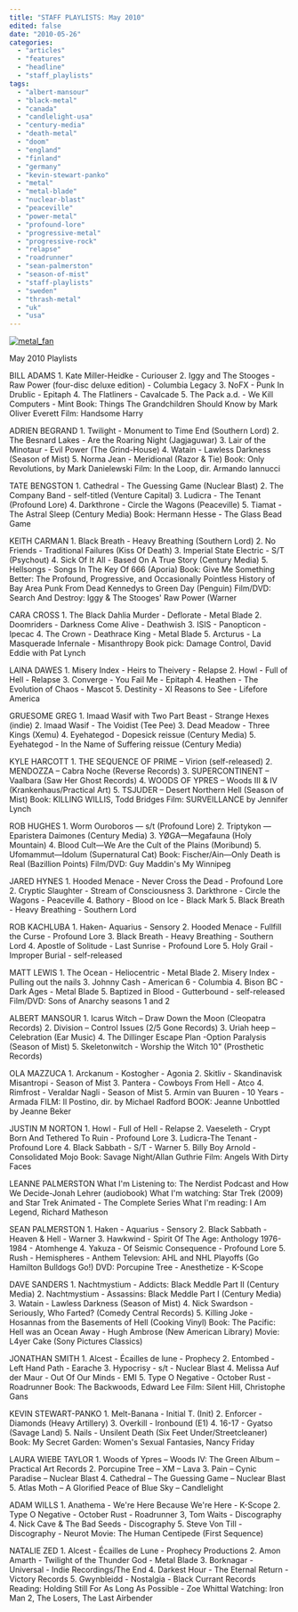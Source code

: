 ```yaml
---
title: "STAFF PLAYLISTS: May 2010"
edited: false
date: "2010-05-26"
categories:
  - "articles"
  - "features"
  - "headline"
  - "staff_playlists"
tags:
  - "albert-mansour"
  - "black-metal"
  - "canada"
  - "candlelight-usa"
  - "century-media"
  - "death-metal"
  - "doom"
  - "england"
  - "finland"
  - "germany"
  - "kevin-stewart-panko"
  - "metal"
  - "metal-blade"
  - "nuclear-blast"
  - "peaceville"
  - "power-metal"
  - "profound-lore"
  - "progressive-metal"
  - "progressive-rock"
  - "relapse"
  - "roadrunner"
  - "sean-palmerston"
  - "season-of-mist"
  - "staff-playlists"
  - "sweden"
  - "thrash-metal"
  - "uk"
  - "usa"
---
```


[![metal_fan](http://www.hellbound.ca/wp-content/uploads/2009/09/metal_fan.jpg "metal_fan")](http://www.hellbound.ca/wp-content/uploads/2009/09/metal_fan.jpg)

May 2010 Playlists

BILL ADAMS 1. Kate Miller-Heidke - Curiouser 2. Iggy and The Stooges - Raw Power (four-disc deluxe edition) - Columbia Legacy 3. NoFX - Punk In Drublic - Epitaph 4. The Flatliners - Cavalcade 5. The Pack a.d. - We Kill Computers - Mint Book: Things The Grandchildren Should Know by Mark Oliver Everett Film: Handsome Harry

ADRIEN BEGRAND 1. Twilight - Monument to Time End (Southern Lord) 2. The Besnard Lakes - Are the Roaring Night (Jagjaguwar) 3. Lair of the Minotaur - Evil Power (The Grind-House) 4. Watain - Lawless Darkness (Season of Mist) 5. Norma Jean - Meridional (Razor & Tie) Book: Only Revolutions, by Mark Danielewski Film: In the Loop, dir. Armando Iannucci

TATE BENGSTON 1. Cathedral - The Guessing Game (Nuclear Blast) 2. The Company Band - self-titled (Venture Capital) 3. Ludicra - The Tenant (Profound Lore) 4. Darkthrone - Circle the Wagons (Peaceville) 5. Tiamat - The Astral Sleep (Century Media) Book: Hermann Hesse - The Glass Bead Game

KEITH CARMAN 1. Black Breath - Heavy Breathing (Southern Lord) 2. No Friends - Traditional Failures (Kiss Of Death) 3. Imperial State Electric - S/T (Psychout) 4. Sick Of It All - Based On A True Story (Century Media) 5. Hellsongs - Songs In The Key Of 666 (Aporia) Book: Give Me Something Better: The Profound, Progressive, and Occasionally Pointless History of Bay Area Punk From Dead Kennedys to Green Day (Penguin) Film/DVD: Search And Destroy: Iggy & The Stooges' Raw Power (Warner

CARA CROSS 1. The Black Dahlia Murder - Deflorate - Metal Blade 2. Doomriders - Darkness Come Alive - Deathwish 3. ISIS - Panopticon - Ipecac 4. The Crown - Deathrace King - Metal Blade 5. Arcturus - La Masquerade Infernale - Misanthropy Book pick: Damage Control, David Eddie with Pat Lynch

LAINA DAWES 1. Misery Index - Heirs to Theivery - Relapse 2. Howl - Full of Hell - Relapse 3. Converge - You Fail Me - Epitaph 4. Heathen - The Evolution of Chaos - Mascot 5. Destinity - XI Reasons to See - Lifefore America

GRUESOME GREG 1. Imaad Wasif with Two Part Beast - Strange Hexes (indie) 2. Imaad Wasif - The Voidist (Tee Pee) 3. Dead Meadow - Three Kings (Xemu) 4. Eyehategod - Dopesick reissue (Century Media) 5. Eyehategod - In the Name of Suffering reissue (Century Media)

KYLE HARCOTT 1. THE SEQUENCE OF PRIME – Virion (self-released) 2. MENDOZZA – Cabra Noche (Reverse Records) 3. SUPERCONTINENT – Vaalbara (Saw Her Ghost Records) 4. WOODS OF YPRES – Woods III & IV (Krankenhaus/Practical Art) 5. TSJUDER – Desert Northern Hell (Season of Mist) Book: KILLING WILLIS, Todd Bridges Film: SURVEILLANCE by Jennifer Lynch

ROB HUGHES 1. Worm Ouroboros — s/t (Profound Lore) 2. Triptykon — Eparistera Daimones (Century Media) 3. YØGA—Megafauna (Holy Mountain) 4. Blood Cult—We Are the Cult of the Plains (Moribund) 5. Ufomammut—Idolum (Supernatural Cat) Book: Fischer/Ain—Only Death is Real (Bazillion Points) Film/DVD: Guy Maddin's My Winnipeg

JARED HYNES 1. Hooded Menace - Never Cross the Dead - Profound Lore 2. Cryptic Slaughter - Stream of Consciousness 3. Darkthrone - Circle the Wagons - Peaceville 4. Bathory - Blood on Ice - Black Mark 5. Black Breath - Heavy Breathing - Southern Lord

ROB KACHLUBA 1. Haken- Aquarius - Sensory 2. Hooded Menace - Fullfill the Curse - Profound Lore 3. Black Breath - Heavy Breathing - Southern Lord 4. Apostle of Solitude - Last Sunrise - Profound Lore 5. Holy Grail - Improper Burial - self-released

MATT LEWIS 1. The Ocean - Heliocentric - Metal Blade 2. Misery Index - Pulling out the nails 3. Johnny Cash - American 6 - Columbia 4. Bison BC - Dark Ages - Metal Blade 5. Baptized in Blood - Gutterbound - self-released Film/DVD: Sons of Anarchy seasons 1 and 2

ALBERT MANSOUR 1. Icarus Witch – Draw Down the Moon (Cleopatra Records) 2. Division – Control Issues (2/5 Gone Records) 3. Uriah heep – Celebration (Ear Music) 4. The Dillinger Escape Plan -Option Paralysis (Season of Mist) 5. Skeletonwitch - Worship the Witch 10" (Prosthetic Records)

OLA MAZZUCA 1. Arckanum - Kostogher - Agonia 2. Skitliv - Skandinavisk Misantropi - Season of Mist 3. Pantera - Cowboys From Hell - Atco 4. Rimfrost - Veraldar Nagli - Season of Mist 5. Armin van Buuren - 10 Years - Armada FILM: Il Postino, dir. by Michael Radford BOOK: Jeanne Unbottled by Jeanne Beker

JUSTIN M NORTON 1. Howl - Full of Hell - Relapse 2. Vaeseleth - Crypt Born And Tethered To Ruin - Profound Lore 3. Ludicra-The Tenant - Profound Lore 4. Black Sabbath - S/T - Warner 5. Billy Boy Arnold - Consolidated Mojo Book: Savage Night/Allan Guthrie Film: Angels With Dirty Faces

LEANNE PALMERSTON What I'm Listening to: The Nerdist Podcast and How We Decide-Jonah Lehrer (audiobook) What I'm watching: Star Trek (2009) and Star Trek Animated - The Complete Series What I'm reading: I Am Legend, Richard Matheson

SEAN PALMERSTON 1. Haken - Aquarius - Sensory 2. Black Sabbath - Heaven & Hell - Warner 3. Hawkwind - Spirit Of The Age: Anthology 1976-1984 - Atomhenge 4. Yakuza - Of Seismic Consequence - Profound Lore 5. Rush - Hemispheres - Anthem Televsion: AHL and NHL Playoffs (Go Hamilton Bulldogs Go!) DVD: Porcupine Tree - Anesthetize - K-Scope

DAVE SANDERS 1. Nachtmystium - Addicts: Black Meddle Part II (Century Media) 2. Nachtmystium - Assassins: Black Meddle Part I (Century Media) 3. Watain - Lawless Darkness (Season of Mist) 4. Nick Swardson - Seriously, Who Farted? (Comedy Central Records) 5. Killing Joke - Hosannas from the Basements of Hell (Cooking Vinyl) Book: The Pacific: Hell was an Ocean Away - Hugh Ambrose (New American Library) Movie: L4yer Cake (Sony Pictures Classics)

JONATHAN SMITH 1. Alcest - Écailles de lune - Prophecy 2. Entombed - Left Hand Path - Earache 3. Hypocrisy - s/t - Nuclear Blast 4. Melissa Auf der Maur - Out Of Our Minds - EMI 5. Type O Negative - October Rust - Roadrunner Book: The Backwoods, Edward Lee Film: Silent Hill, Christophe Gans

KEVIN STEWART-PANKO 1. Melt-Banana - Initial T. (Init) 2. Enforcer - Diamonds (Heavy Artillery) 3. Overkill - Ironbound (E1) 4. 16-17 - Gyatso (Savage Land) 5. Nails - Unsilent Death (Six Feet Under/Streetcleaner) Book: My Secret Garden: Women's Sexual Fantasies, Nancy Friday

LAURA WIEBE TAYLOR 1. Woods of Ypres – Woods IV: The Green Album – Practical Art Records 2. Porcupine Tree – XM – Lava 3. Pain – Cynic Paradise – Nuclear Blast 4. Cathedral – The Guessing Game – Nuclear Blast 5. Atlas Moth – A Glorified Peace of Blue Sky – Candlelight

ADAM WILLS 1. Anathema - We're Here Because We're Here - K-Scope 2. Type O Negative - October Rust - Roadrunner 3, Tom Waits - Discography 4. Nick Cave & The Bad Seeds - Discography 5. Steve Von Till - Discography - Neurot Movie: The Human Centipede (First Sequence)

NATALIE ZED 1. Alcest - Écailles de Lune - Prophecy Productions 2. Amon Amarth - Twilight of the Thunder God - Metal Blade 3. Borknagar - Universal - Indie Recordings/The End 4. Darkest Hour - The Eternal Return - Victory Records 5. Gwynbleidd - Nostalgia - Black Currant Records Reading: Holding Still For As Long As Possible - Zoe Whittal Watching: Iron Man 2, The Losers, The Last Airbender
